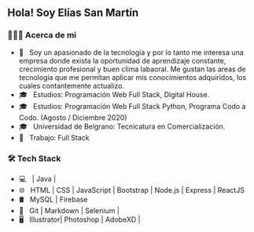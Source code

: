<h2> Hola! Soy Elías San Martín</h2>

<h3> 👨🏻‍💻 Acerca de mi </h3>

- 🤔 &nbsp; Soy un apasionado de la tecnología y por lo tanto me interesa una empresa donde exista
la oportunidad de aprendizaje constante, crecimiento profesional y buen clima labaoral.
Me gustan las areas de tecnología que me permitan aplicar mis conocimientos adquiridos, los cuales contantemente actualizo.
- 🎓 &nbsp; Estudios: Programación Web Full Stack, Digital House.
- 🎓 &nbsp; Estudios: Programación Web Full Stack Python, Programa Codo a Codo.
      (Agosto / Diciembre 2020)
- 🎓 &nbsp; Universidad de Belgrano: Tecnicatura en Comercialización.
- 💼 &nbsp; Trabajo: Full Stack


<h3>🛠 Tech Stack</h3>

- 💻 &nbsp;  | Java |
- 🌐 &nbsp; HTML | CSS | JavaScript | Bootstrap | Node.js | Express | ReactJS
- 🛢 &nbsp; MySQL | Firebase
- 🔧 &nbsp; Git | Markdown | Selenium | 
- 🖥 &nbsp; Illustrator| Photoshop | AdobeXD |


